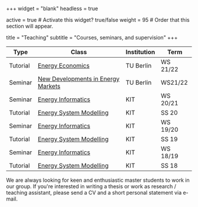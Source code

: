 +++
widget = "blank"
headless = true

active = true  # Activate this widget? true/false
weight = 95  # Order that this section will appear.

title = "Teaching"
subtitle = "Courses, seminars, and supervision"
+++

<!-- ## Courses and Seminars -->

| Type | Class | Institution | Term |
|---------|--------|------------|-----|
| Tutorial | [Energy Economics](https://isis.tu-berlin.de/course/view.php?id=25940) | TU Berlin | WS 21/22 |
| Seminar | [New Developments in Energy Markets](https://isis.tu-berlin.de/course/view.php?id=27485) | TU Berlin | WS21/22 |
| Seminar | [Energy Informatics](https://i11www.iti.kit.edu/teaching/winter2020/energieinformatikseminar/index)  | KIT | WS 20/21 |
| Tutorial | [Energy System Modelling](https://nworbmot.org/courses/esm-2020/) | KIT | SS 20 |
| Seminar | [Energy Informatics](https://i11www.iti.kit.edu/teaching/winter2019/energieinformatikseminar/index) | KIT | WS 19/20 |
| Tutorial | [Energy System Modelling](https://nworbmot.org/courses/esm-2019/) | KIT | SS 19 |
| Seminar | [Energy Informatics](https://i11www.iti.kit.edu/teaching/winter2018/energieseminar/index) | KIT | WS 18/19 |
| Tutorial | [Energy System Modelling](https://nworbmot.org/courses/esm-2018/) | KIT | SS 18 |

We are always looking for keen and enthusiastic master students to work in our group.
If you're interested in writing a thesis or work as research / teaching assistant,
please send a CV and a short personal statement via e-mail. 

<!-- ## Thesis Opportunities

* **Master:** [Comparison of Open-Source Tools for  Renewable Energy Time Series Generation](https://atlite.readthedocs.io)
* **Master:** [Dynamic Line Rating in Renewable Power System Models](https://www.sciencedirect.com/science/article/abs/pii/S1364032118302119)
* **Master:** [Offshore Wind Generation in the North Sea -- Hubs and Floating Turbines](https://doi.org/10.1016/j.renene.2016.03.038)
* **Master:** [Comparison of Multiple Open European Transmission Network Datasets](https://github.com/pypsa/gridkit)
* **Master:** [Wave Energy Converters in Low-Emission Power System Models](https://www.tudelft.nl/en/staff/g.lavidas/) (potential cooperation with TU Delft)
* **Master:** [Meteorology and Energy System Models -- Extreme Weather Events](https://www.adv-sci-res.net/16/119/2019/) (cooperation with KIT Institute of Meteorology and Climate Research, Troposphere Research)
* **Master:** [Various Graph Theoretical Topics Relating to Network Flows in Energy System Models](https://i11www.iti.kit.edu/) (potential cooperation with KIT Institute of Theoretical Informatics)

## Previous and Ongoing Projects

* **Master**: [Optimizing the Distributed Storage Problem using Time-Expanded Network Flow (with ITI)](https://www.pearson.com/us/higher-education/program/Ahuja-Network-Flows-Theory-Algorithms-and-Applications/PGM148966.html), KIT, *2020*
* **Project**: [Topology-based Heuristics for N-1 Security-constrained Linear Optimal Power Flow](https://pypsa.readthedocs.io/en/latest/contingency_analysis.html), KIT, *2020*
* **Master**: [Gas Transmission Network Modelling – Sector-coupling in Highly Renewable Energy Systems](https://www.iai.kit.edu/2552_2588.php), KIT, *2020*
* **Seminar**: [Economic Benefits and computational challenges of coordinated capacity expansion planning for renewable energy systems](http://go.wiwi.kit.edu/EI-WS2019-20), KIT, *2019*
* **Master**: [Power Transmission Loss Modelling in European-scale Energy System Optimisation](https://www.iai.kit.edu/2552_2589.php), KIT, *2019*
* **Seminar**: Automatic Selection Methods for Candidate Lines in Transmission Expansion Planning, KIT, *2018*
* **Master**: Selection and Evaluation of Possible Renewable Energy Import Options for the Transport Sector, Fraunhofer ISI, *2018*
* **Master**: Use of Renewable Synthetic Fuels in Decarbonised Shipping and Aviation,Fraunhofer ISI, *2018* -->
